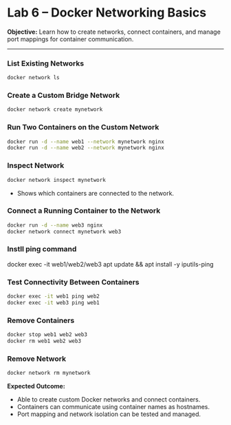 # Lab 6 – Docker Networking Basics

**Objective:** Learn how to create networks, connect containers, and manage port mappings for container communication.

---
### List Existing Networks

```bash
docker network ls
```

### Create a Custom Bridge Network

```bash
docker network create mynetwork
```

### Run Two Containers on the Custom Network

```bash
docker run -d --name web1 --network mynetwork nginx
docker run -d --name web2 --network mynetwork nginx
```

### Inspect Network

```bash
docker network inspect mynetwork
```

* Shows which containers are connected to the network.

### Connect a Running Container to the Network

```bash
docker run -d --name web3 nginx
docker network connect mynetwork web3
```
### Instll ping command
docker exec -it web1/web2/web3
 apt update && apt install -y iputils-ping

### Test Connectivity Between Containers

```bash
docker exec -it web1 ping web2
docker exec -it web3 ping web1
```

### Remove Containers

```bash
docker stop web1 web2 web3
docker rm web1 web2 web3
```

### Remove Network

```bash
docker network rm mynetwork
```

**Expected Outcome:**

* Able to create custom Docker networks and connect containers.
* Containers can communicate using container names as hostnames.
* Port mapping and network isolation can be tested and managed.

